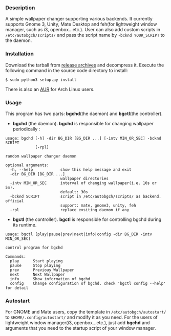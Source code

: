 ### Description
A simple wallpaper changer supporting various backends. It currently supports Gnome 3, Unity, Mate Desktop and feh(for lightweight window manager, such as i3, openbox...etc.). User can also add custom scripts in ```/etc/autobgch/scripts/``` and pass the script name by ```-bcknd YOUR_SCRIPT``` to the daemon.
### Installation
Download the tarball from <a href=https://github.com/AlvinJian/auto_background_changer/releases>release archives</a> and decompress it. Execute the following command in the source code directory to install: 
```
$ sudo python3 setup.py install
```
There is also an <a href=https://aur.archlinux.org/packages/python-autobgch/>AUR</a> for Arch Linux users.
### Usage
This program has two parts: <b>bgchd</b>(the daemon) and <b>bgctl</b>(the controller).

* <b>bgchd</b> (the daemon). <b>bgchd</b> is responsible for changing wallpaper periodically :
```
usage: bgchd [-h] -dir BG_DIR [BG_DIR ...] [-intv MIN_OR_SEC] -bcknd SCRIPT
             [-rpl]

random wallpaper changer daemon

optional arguments:
  -h, --help            show this help message and exit
  -dir BG_DIR [BG_DIR ...]
                        wallpaper directories
  -intv MIN_OR_SEC      interval of changing wallpaper(i.e. 10s or 5m).
                        default: 30s
  -bcknd SCRIPT         script in /etc/autobgch/scripts/ as backend. official
                        support: mate, gnome3, unity, feh
  -rpl                  replace exsiting daemon if any
```

* <b>bgctl</b> (the controller). <b>bgctl</b> is responsible for controlling bgchd during its runtime.
```
usage: bgctl [play|pause|prev|next|info|config -dir BG_DIR -intv MIN_OR_SEC]

control program for bgchd

Commands:
  play      Start playing
  pause     Stop playing
  prev      Previous Wallpaper
  next      Next Wallpaper
  info      Show information of bgchd
  config    Change configuration of bgchd. check 'bgctl config --help' for detail
```
### Autostart
For GNOME and Mate users, copy the template in ```/etc/autobgch/autostart/``` to ```$HOME/.config/autostart/``` and modify it as you need. For the users of lightweight window manager(i3, openbox...etc.), just add <b>bgchd</b> and arguments that you need to the startup script of your window manager.

